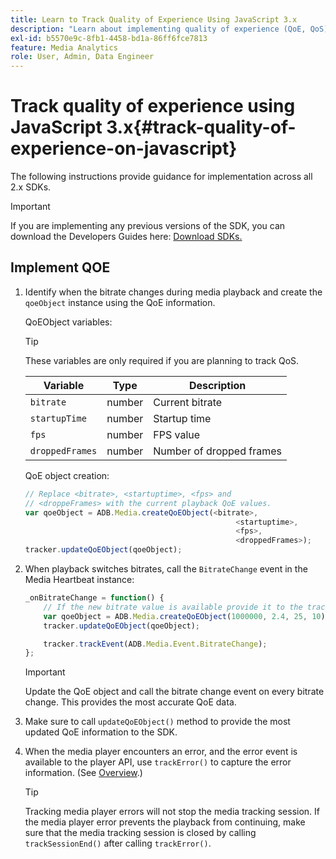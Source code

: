 ```yaml
---
title: Learn to Track Quality of Experience Using JavaScript 3.x
description: "Learn about implementing quality of experience (QoE, QoS) tracking using the Media SDK in browser apps using JavaScript 3x."
exl-id: b5570e9c-8fb1-4458-bd1a-86ff6fce7813
feature: Media Analytics
role: User, Admin, Data Engineer
---
```

# Track quality of experience using JavaScript 3.x{#track-quality-of-experience-on-javascript}

The following instructions provide guidance for implementation across all 2.x SDKs.

>[!IMPORTANT]
>
>If you are implementing any previous versions of the SDK, you can download the Developers Guides here: [Download SDKs.](/help/getting-started/download-sdks.md)

## Implement QOE

1. Identify when the bitrate changes during media playback and create the `qoeObject` instance using the QoE information.

    QoEObject variables:

    >[!TIP]
    >
    >These variables are only required if you are planning to track QoS.

     | Variable | Type | Description |
     | --- | --- | --- |
     | `bitrate` | number | Current bitrate |
     | `startupTime` | number | Startup time |
     | `fps` | number | FPS value |
     | `droppedFrames` | number | Number of dropped frames |

    QoE object creation:

    ```js
    // Replace <bitrate>, <startuptime>, <fps> and
    // <droppeFrames> with the current playback QoE values.
    var qoeObject = ADB.Media.createQoEObject(<bitrate>,
                                                   <startuptime>,
                                                   <fps>,
                                                   <droppedFrames>);
    tracker.updateQoEObject(qoeObject);

    ```

1. When playback switches bitrates, call the `BitrateChange` event in the Media Heartbeat instance:

    ```js
    _onBitrateChange = function() {
        // If the new bitrate value is available provide it to the tracker.
        var qoeObject = ADB.Media.createQoEObject(1000000, 2.4, 25, 10);
        tracker.updateQoEObject(qoeObject);

        tracker.trackEvent(ADB.Media.Event.BitrateChange);
    };
    ```

    >[!IMPORTANT]
    >
    >Update the QoE object and call the bitrate change event on every bitrate change. This provides the most accurate QoE data.

1. Make sure to call `updateQoEObject()` method to provide the most updated QoE information to the SDK.
1. When the media player encounters an error, and the error event is available to the player API, use `trackError()` to capture the error information. (See [Overview](/help/use-cases/track-errors/track-errors-overview.md).)

   >[!TIP]
   >
   >Tracking media player errors will not stop the media tracking session. If the media player error prevents the playback from continuing, make sure that the media tracking session is closed by calling `trackSessionEnd()` after calling `trackError()`.
